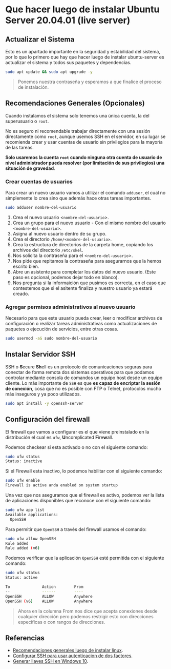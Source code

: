 # Que hacer luego de instalar Ubuntu Server 20.04.01 (live server)

## Actualizar el Sistema

Esto es un apartado importante en la seguridad y estabilidad del sistema, por lo que lo primero que hay que hacer luego de instalar ubuntu-server es actualizar el sistema y todos sus paquetes y dependencias.

```sh
sudo apt update && sudo apt upgrade -y
```

> Ponemos nuestra contraseña y esperamos a que finalice el proceso de instalación.

## Recomendaciones Generales (Opcionales)

Cuando instalamos el sistema solo tenemos una única cuenta, la del superusuario o `root`.

No es seguro ni recomendable trabajar directamente con una sesión directamente como `root`, aunque usemos SSH en el servidor,
en su lugar se recomienda crear y usar cuentas de usuario sin privilegios para la mayoría de las tareas.

**Solo usaremos la cuenta `root` cuando ninguna otra cuenta de usuario de nivel administrador pueda resolver (por limitación de sus privilegios) una situación de gravedad**.

### Crear cuentas de usuarios
Para crear un nuevo usuario vamos a utilizar el comando `adduser`, el cual no simplemente lo crea sino que además hace otras tareas importantes.

```sh
sudo adduser nombre-del-usuario
```

1. Crea el nuevo usuario <`nombre-del-usuario`>.
2. Crea un grupo para el nuevo usuario - Con el mismo nombre del usuario <`nombre-del-usuario`>.
3. Asigna al nuevo usuario dentro de su grupo.
4. Crea el directorio `/home/<nombre-del-usuario>`.
5. Crea la estructura de directorios de la carpeta home, copiando los archivos del directorio `/etc/skel`.
6. Nos solicita la contraseña para el <`nombre-del-usuario`>.
7. Nos pide que repitamos la contraseña para asegurarnos que la hemos escrito bien.
8. Abre un asistente para completar los datos del nuevo usuario. (Este paso es opcional, podemos dejar todo en blanco).
9. Nos pregunta si la informaición que pusimos es correcta, en el caso que contestemos que si el asitente finaliza y nuestro usuario ya estará creado.

### Agregar permisos administrativos al nuevo usuario 
Necesario para que este usuario pueda crear, leer o modificar archivos de configuración o realizar tareas administrativas como actualizaciones de paquetes o ejecución de servicios, entre otras cosas.

```sh
sudo usermod -aG sudo nombre-del-usuario
```

## Instalar Servidor SSH
SSH o **S**ecure **Sh**ell es un protocolo de comunicaciones seguras para conectar de forma remota dos sistemas operativos para que podamos controlar mediante consola de comandos un equipo host desde un equipo cliente.
Lo más importante de `SSH` es que **es capaz de encriptar la sesión de conexión**, cosa que no es posible con FTP o Telnet, protocolos mucho más inseguros y ya poco utilizados.

```sh
sudo apt install -y openssh-server
```

## Configuración del firewall
El firewall que vamos a configurar es el que viene preinstalado en la distribución el cual es `ufw`, **U**ncomplicated **F**ire**w**all.

Podemos checkear si esta activado o no con el siguiente comando:

```sh
sudo ufw status
Status: inactive
``` 

Si el Firewall esta inactivo, lo podemos habilitar con el siguiente comando:


```sh
sudo ufw enable
Firewall is active anda enabled on system startup
```

Una vez que nos aseguramos que el firewall es activo, podemos ver la lista de aplicaciones disponibles que reconoce con el siguiente comando:

```sh
sudo ufw app list
Available applications:
  OpenSSH
```

Para permitir que `OpenSSH` a través del firewall usamos el comando:

```sh
sudo ufw allow OpenSSH
Rule added
Rule added (v6)
```

Podemos verificar que la aplicación `OpenSSH` esté permitida con el siguiente comando:

```sh
sudo ufw status
Status: active

To              Action        From
--              ------        ----
OpenSSH         ALLOW         Anywhere
OpenSSH (v6)    ALLOW         Anywhere

```

> Ahora en la columna From nos dice que acepta conexiones desde cualquier dirección pero podemos restrigir esto con direcciones específicas o con rangos de direcciones.

## Referencias

- [Recomendaciones generales luego de instalar linux][1].
- [Configurar SSH para usar autenticacion de dos factores][2].
- [Generar llaves SSH en Windows 10][3].


[1]: https://wiki.archlinux.org/index.php/Users_and_groups_(Espa%C3%B1ol)#Administraci%C3%B3n_de_usuarios
[2]: https://ubuntu.com/tutorials/configure-ssh-2fa#1-overview
[3]: https://ubuntu.com/tutorials/ssh-keygen-on-windows#1-overview
